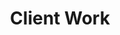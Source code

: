 ---
title: Client Work
menu: Client work
navcolor:
    -
        navbar-dark bg-dark
metadata:
    description: 'Learn more about the award winning work we have carried out for our clients, from design to development, branding and marketing. See how we can help you!'
    'fb:app_id': 541318032968643
    'og:title': Scope Web LLC
    'og:type': website
    'og:description': 'Learn more about the award winning work we have carried out for our clients, from design to development, branding and marketing. See how we can help you!'
    'og:url': https://www.scopeweb.nyc/services
    'og:image': https://www.scopeweb.nyc/user/themes/scopeweb/images/fb-banner.jpg
---